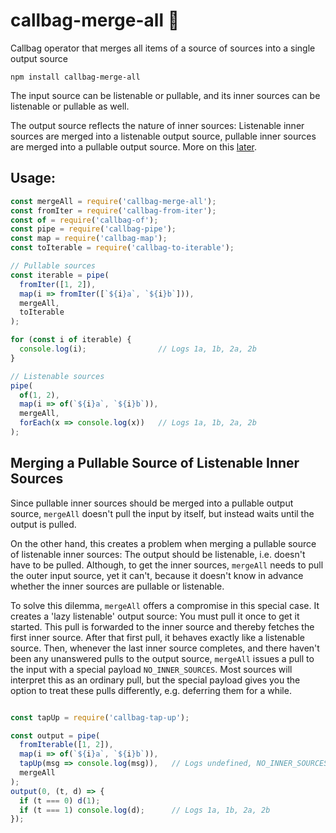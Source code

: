 # callbag-merge-all 👜

Callbag operator that merges all items of a source of sources into a single output source

`npm install callbag-merge-all`

The input source can be listenable or pullable, and its inner sources can be listenable
or pullable as well.

The output source reflects the nature of inner sources: Listenable inner sources are merged
into a listenable output source, pullable inner sources are merged into a pullable output
source. More on this [later](#details).

## Usage:

```js
const mergeAll = require('callbag-merge-all');
const fromIter = require('callbag-from-iter');
const of = require('callbag-of');
const pipe = require('callbag-pipe');
const map = require('callbag-map');
const toIterable = require('callbag-to-iterable');

// Pullable sources
const iterable = pipe(
  fromIter([1, 2]),
  map(i => fromIter([`${i}a`, `${i}b`])),
  mergeAll,
  toIterable
);

for (const i of iterable) {
  console.log(i);                // Logs 1a, 1b, 2a, 2b
}

// Listenable sources
pipe(
  of(1, 2),
  map(i => of(`${i}a`, `${i}b`)),
  mergeAll,
  forEach(x => console.log(x))   // Logs 1a, 1b, 2a, 2b
);
```

## Merging a Pullable Source of Listenable Inner Sources

Since pullable inner sources should be merged into a pullable output source,
`mergeAll` doesn't pull the input by itself, but instead waits until the output
is pulled.

On the other hand, this creates a problem when merging a pullable source of
listenable inner sources: The output should be listenable, i.e. doesn't have
to be pulled. Although, to get the inner sources, `mergeAll` needs to pull the
outer input source, yet it can't, because it doesn't know in advance whether
the inner sources are pullable or listenable.

To solve this dilemma, `mergeAll` offers a compromise in this special case.
It creates a 'lazy listenable' output source: You must pull it once to get it started.
This pull is forwarded to the inner source and thereby fetches the first inner source.
After that first pull, it behaves exactly like a listenable source.
Then, whenever the last inner source completes, and there haven't been any unanswered
pulls to the output source, `mergeAll` issues a pull to the input with a special payload
`NO_INNER_SOURCES`. Most sources will interpret this as an ordinary pull, but
the special payload gives you the option to treat these pulls differently, e.g.
deferring them for a while.

```javascript

const tapUp = require('callbag-tap-up');

const output = pipe(
  fromIterable([1, 2]),
  map(i => of(`${i}a`, `${i}b`)),
  tapUp(msg => console.log(msg)),   // Logs undefined, NO_INNER_SOURCES, NO_INNER_SOURCES
  mergeAll
);
output(0, (t, d) => {
  if (t === 0) d(1);
  if (t === 1) console.log(d);      // Logs 1a, 1b, 2a, 2b
});
```
